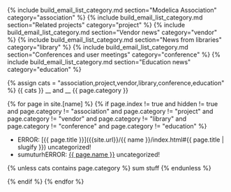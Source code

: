 {% include build_email_list_category.md section="Modelica Association" category="association" %}
{% include build_email_list_category.md section="Related projects" category="project" %}
{% include build_email_list_category.md section="Vendor news" category="vendor" %}
{% include build_email_list_category.md section="News from libraries" category="library" %}
{% include build_email_list_category.md section="Conferences and user meetings" category="conference" %}
{% include build_email_list_category.md section="Education news" category="education" %}
    
{% assign cats = "association,project,vendor,library,conference,education" %}
{{ cats }} __ and __ {{ page.category }}

 
{% for page in site.[name] %}
{% if page.index != true and hidden != true and page.category != "association" and page.category != "project" and page.category != "vendor" and page.category != "library" and page.category != "conference" and page.category != "education" %}
* ERROR: [{{ page.title }}]({{site.url}}/{{ name }}/index.html#{{ page.title | slugify }}) uncategorized!
* sumuturhERROR: [{{ page.name }}]({{page.url}}) uncategorized!

{% unless cats contains page.category  %}
sum stuff
{% endunless %}

{% endif %}
{% endfor %}

